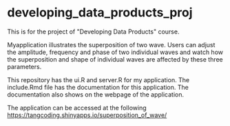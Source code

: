 developing_data_products_proj
=============================
This is for the project of "Developing Data Products" course. 

Myapplication illustrates the superposition of two wave. Users can adjust the amplitude, frequency and phase of two individual 
waves and watch how the superposition and shape of individual waves are affected by these three parameters.

This repository has the ui.R and server.R for my application. The include.Rmd file has the documentation for this application. The documentation also shows on the webpage of the application.

The application can be accessed at the following https://tangcoding.shinyapps.io/superposition_of_wave/

